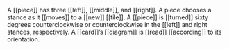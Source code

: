 A [[piece]] has three [[left]], [[middle]], and [[right]]. A piece chooses a stance as it [[moves]] to a [[new]] [[tile]]. A [[piece]] is [[turned]] sixty degrees counterclockwise or counterclockwise in the [[left]] and right stances, respectively. A [[card]]’s [[diagram]] is [[read]] [[according]] to its orientation.